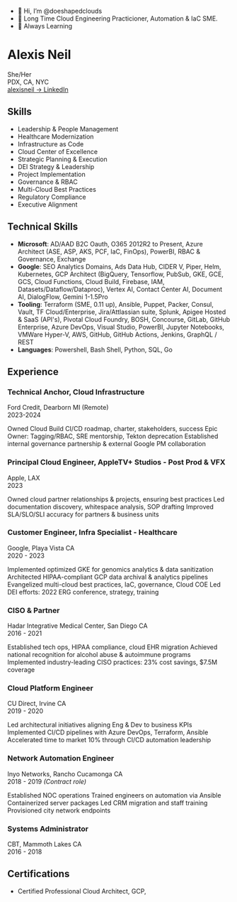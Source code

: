 - 👋 Hi, I’m @doeshapedclouds
- 👀 Long Time Cloud Engineering Practicioner, Automation & IaC SME.
- 🌱 Always Learning

# Alexis Neil 
She/Her  
PDX, CA, NYC  
[alexisneil → LinkedIn](link)

## Skills
- Leadership & People Management
- Healthcare Modernization
- Infrastructure as Code
- Cloud Center of Excellence
- Strategic Planning & Execution
- DEI Strategy & Leadership
- Project Implementation
- Governance & RBAC
- Multi-Cloud Best Practices
- Regulatory Compliance
- Executive Alignment

## Technical Skills
- **Microsoft**: AD/AAD B2C Oauth, O365 2012R2 to Present, Azure Architect (ASE, ASP, AKS, PCF, IaC, FinOps), PowerBI, RBAC & Governance, Exchange
- **Google**: SEO Analytics Domains, Ads Data Hub, CIDER V, Piper, Helm, Kubernetes, GCP Architect (BigQuery, Tensorflow, PubSub, GKE, GCE, GCS, Cloud Functions, Cloud Build, Firebase, IAM, Datasets/Dataflow/Dataproc), Vertex AI, Contact Center AI, Document AI, DialogFlow, Gemini 1-1.5Pro
- **Tooling**: Terraform (SME, 0.11 up), Ansible, Puppet, Packer, Consul, Vault, TF Cloud/Enterprise, Jira/Attlassian suite, Splunk, Apigee Hosted & SaaS (API's), Pivotal Cloud Foundry, BOSH, Concourse, GitLab, GitHub Enterprise, Azure DevOps, Visual Studio, PowerBI, Jupyter Notebooks, VMWare Hyper-V, AWS, GitHub, GitHub Actions, Jenkins, GraphQL / REST
- **Languages**: Powershell, Bash Shell, Python, SQL, Go

## Experience

### Technical Anchor, Cloud Infrastructure
Ford Credit, Dearborn MI (Remote)  
2023-2024

Owned Cloud Build CI/CD roadmap, charter, stakeholders, success
Epic Owner: Tagging/RBAC, SRE mentorship, Tekton deprecation
Established internal governance partnership & external Google PM collaboration

### Principal Cloud Engineer, AppleTV+ Studios - Post Prod & VFX
Apple, LAX  
2023

Owned cloud partner relationships & projects, ensuring best practices
Led documentation discovery, whitespace analysis, SOP drafting
Improved SLA/SLO/SLI accuracy for partners & business units

### Customer Engineer, Infra Specialist - Healthcare
Google, Playa Vista CA  
2020 - 2023

Implemented optimized GKE for genomics analytics & data sanitization
Architected HIPAA-compliant GCP data archival & analytics pipelines
Evangelized multi-cloud best practices, IaC, governance, Cloud COE
Led DEI efforts: 2022 ERG conference, strategy, training

### CISO & Partner
Hadar Integrative Medical Center, San Diego CA  
2016 - 2021

Established tech ops, HIPAA compliance, cloud EHR migration
Achieved national recognition for alcohol abuse & autoimmune programs
Implemented industry-leading CISO practices: 23% cost savings, $7.5M coverage

### Cloud Platform Engineer
CU Direct, Irvine CA  
2019 - 2020

Led architectural initiatives aligning Eng & Dev to business KPIs
Implemented CI/CD pipelines with Azure DevOps, Terraform, Ansible
Accelerated time to market 10% through CI/CD automation leadership

### Network Automation Engineer
Inyo Networks, Rancho Cucamonga CA  
2018 - 2019
*(Contract role)*

Established NOC operations
Trained engineers on automation via Ansible
Containerized server packages
Led CRM migration and staff training
Provisioned city network endpoints

### Systems Administrator
CBT, Mammoth Lakes CA  
2016 - 2018

## Certifications
- Certified Professional Cloud Architect, GCP,


<!---
deer-drool/deer-drool is a ✨ special ✨ repository because its `README.md` (this file) appears on your GitHub profile.
You can click the Preview link to take a look at your changes.
--->
